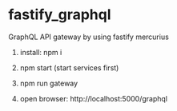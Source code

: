 # fastify_graphql
GraphQL API gateway by using fastify mercurius

  1. install: npm i

  2. npm start (start services first)

  3. npm run gateway
   
  4. open browser: http://localhost:5000/graphql


